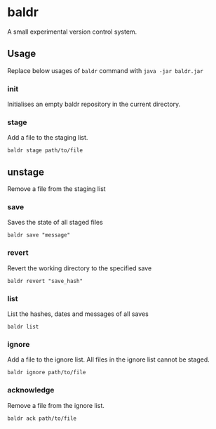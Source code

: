 # baldr

A small experimental version control system.

## Usage

Replace below usages of `baldr` command with `java -jar baldr.jar`

### init
Initialises an empty baldr repository in the current directory.

### stage
Add a file to the staging list.

```
baldr stage path/to/file
```

## unstage
Remove a file from the staging list

### save
Saves the state of all staged files

```
baldr save "message"
```

### revert
Revert the working directory to the specified save

```
baldr revert "save_hash"
```

### list
List the hashes, dates and messages of all saves

```
baldr list
```

### ignore
Add a file to the ignore list. All files in the ignore list cannot be staged.

```
baldr ignore path/to/file
```

### acknowledge
Remove a file from the ignore list.

```
baldr ack path/to/file
```
